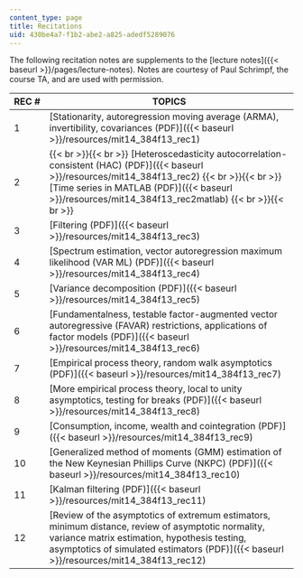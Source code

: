 ```yaml
---
content_type: page
title: Recitations
uid: 430be4a7-f1b2-abe2-a825-adedf5289076
---
```


The following recitation notes are supplements to the [lecture notes]({{< baseurl >}}/pages/lecture-notes). Notes are courtesy of Paul Schrimpf, the course TA, and are used with permission.

| REC # | TOPICS |
| --- | --- |
| 1 | [Stationarity, autoregression moving average (ARMA), invertibility, covariances (PDF)]({{< baseurl >}}/resources/mit14_384f13_rec1) |
| 2 |  {{< br >}}{{< br >}} [Heteroscedasticity autocorrelation-consistent (HAC) (PDF)]({{< baseurl >}}/resources/mit14_384f13_rec2) {{< br >}}{{< br >}} [Time series in MATLAB (PDF)]({{< baseurl >}}/resources/mit14_384f13_rec2matlab) {{< br >}}{{< br >}}  |
| 3 | [Filtering (PDF)]({{< baseurl >}}/resources/mit14_384f13_rec3) |
| 4 | [Spectrum estimation, vector autoregression maximum likelihood (VAR ML) (PDF)]({{< baseurl >}}/resources/mit14_384f13_rec4) |
| 5 | [Variance decomposition (PDF)]({{< baseurl >}}/resources/mit14_384f13_rec5) |
| 6 | [Fundamentalness, testable factor-augmented vector autoregressive (FAVAR) restrictions, applications of factor models (PDF)]({{< baseurl >}}/resources/mit14_384f13_rec6) |
| 7 | [Empirical process theory, random walk asymptotics (PDF)]({{< baseurl >}}/resources/mit14_384f13_rec7) |
| 8 | [More empirical process theory, local to unity asymptotics, testing for breaks (PDF)]({{< baseurl >}}/resources/mit14_384f13_rec8) |
| 9 | [Consumption, income, wealth and cointegration (PDF)]({{< baseurl >}}/resources/mit14_384f13_rec9) |
| 10 | [Generalized method of moments (GMM) estimation of the New Keynesian Phillips Curve (NKPC) (PDF)]({{< baseurl >}}/resources/mit14_384f13_rec10) |
| 11 | [Kalman filtering (PDF)]({{< baseurl >}}/resources/mit14_384f13_rec11) |
| 12 | [Review of the asymptotics of extremum estimators, minimum distance, review of asymptotic normality, variance matrix estimation, hypothesis testing, asymptotics of simulated estimators (PDF)]({{< baseurl >}}/resources/mit14_384f13_rec12)